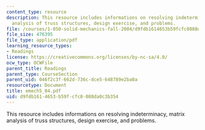 ```yaml
---
content_type: resource
description: This resource includes informations on resolving indeterminacy, matrix
  analysis of truss structures, design exercise, and problems.
file: /courses/1-050-solid-mechanics-fall-2004/d9fdb1614653b59fcfc8088da0c3b354_emech5_04.pdf
file_size: 476395
file_type: application/pdf
learning_resource_types:
- Readings
license: https://creativecommons.org/licenses/by-nc-sa/4.0/
ocw_type: OCWFile
parent_title: Readings
parent_type: CourseSection
parent_uid: 046f2c3f-662d-736c-dce5-648789e2ba0a
resourcetype: Document
title: emech5_04.pdf
uid: d9fdb161-4653-b59f-cfc8-088da0c3b354
---
```

This resource includes informations on resolving indeterminacy, matrix analysis of truss structures, design exercise, and problems.